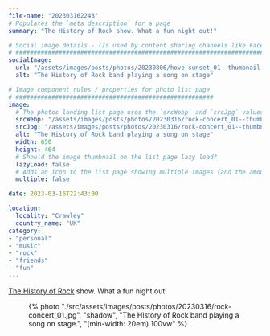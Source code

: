 ```yaml
---
file-name: "202303162243"
# Populates the `meta description` for a page
summary: "The History of Rock show. What a fun night out!"

# Social image details - (Is used by content sharing channels like Facebook, Twitter, WhatsApp, LinkedIn, RSS readers etc.)
# ##########################################################################################################################
socialImage:
  url: "/assets/images/posts/photos/20230806/hove-sunset_01--thumbnail.jpg"
  alt: "The History of Rock band playing a song on stage"

# Image component rules / properties for photo list page
# #######################################################
image:
  # The photos landing list page uses the `srcWebp` and `srcJpg` values
  srcWebp: "/assets/images/posts/photos/20230316/rock-concert_01--thumbnail.webp"
  srcJpg: "/assets/images/posts/photos/20230316/rock-concert_01--thumbnail.jpg"
  alt: "The History of Rock band playing a song on stage"
  width: 650
  height: 464
  # Should the image thumbnail on the list page lazy load?
  lazyLoad: false
  # Adds an icon to the list page showing multiple images (and the amount) available to view on the post page
  multiple: false

date: 2023-03-16T22:43:00

location:
  locality: "Crawley"
  country_name: "UK"
category:
- "personal"
- "music"
- "rock"
- "friends"
- "fun"
---
```


[The History of Rock](https://www.facebook.com/TheHistoryOfRockShow/) show. What a fun night out!

<figure class="flow">
{% photo "./src/assets/images/posts/photos/20230316/rock-concert_01.jpg", "shadow", "The History of Rock band playing a song on stage.", "(min-width: 20em) 100vw" %}
</figure>
